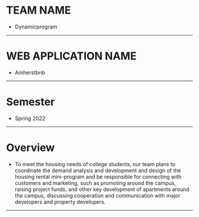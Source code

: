 # TEAM NAME
* Dynamicprogram
---
# WEB APPLICATION NAME
* Amherstbnb
---
# Semester
* Spring 2022
---
# Overview
* To meet the housing needs of college students, our team plans to coordinate the demand analysis and development and design of the housing rental mini-program and be responsible for connecting with customers and marketing, such as promoting around the campus, raising project funds, and other key development of apartments around the campus, discussing cooperation and communication with major developers and property developers.
---
